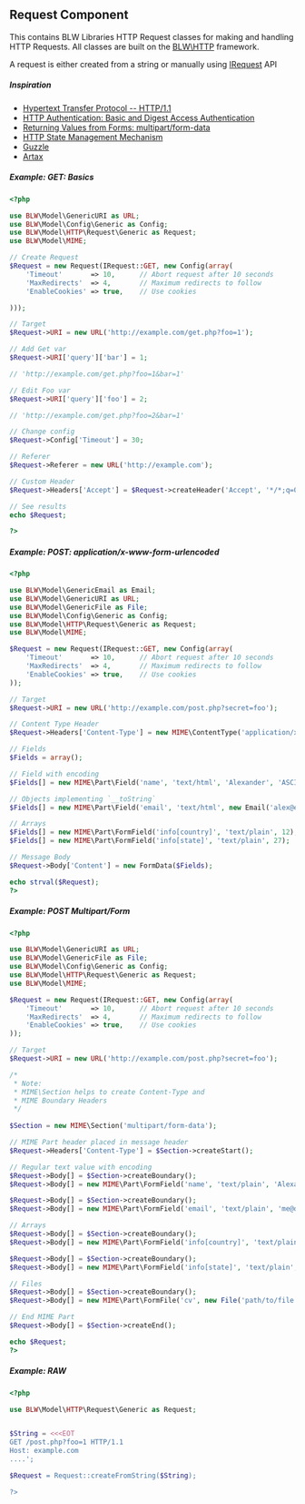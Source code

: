 Request Component
-----------------

This contains BLW Libraries HTTP Request classes for making and handling HTTP Requests. All classes are built on the [BLW\HTTP][BLW\HTTP Framework] framework.

A request is either created from a string or manually using [IRequest][] API

##### Inspiration #####

- [Hypertext Transfer Protocol -- HTTP/1.1][RFC 2616]
- [HTTP Authentication: Basic and Digest Access Authentication][RFC 2617]
- [Returning Values from Forms:  multipart/form-data][RFC 2388]
- [HTTP State Management Mechanism][RFC 6265]
- [Guzzle][]
- [Artax][]

##### Example: GET: Basics #####

```php
<?php

use BLW\Model\GenericURI as URL;
use BLW\Model\Config\Generic as Config;
use BLW\Model\HTTP\Request\Generic as Request;
use BLW\Model\MIME;

// Create Request
$Request = new Request(IRequest::GET, new Config(array(
	'Timeout'		=> 10, 		// Abort request after 10 seconds
	'MaxRedirects'	=> 4, 		// Maximum redirects to follow
	'EnableCookies'	=> true,	// Use cookies

)));

// Target
$Request->URI = new URL('http://example.com/get.php?foo=1');

// Add Get var
$Request->URI['query']['bar'] = 1;

// 'http://example.com/get.php?foo=1&bar=1'

// Edit Foo var
$Request->URI['query']['foo'] = 2;

// 'http://example.com/get.php?foo=2&bar=1'

// Change config
$Request->Config['Timeout'] = 30;

// Referer
$Request->Referer = new URL('http://example.com');

// Custom Header
$Request->Headers['Accept'] = $Request->createHeader('Accept', '*/*;q=0.8');

// See results
echo $Request;

?>
```
	
##### Example: POST: application/x-www-form-urlencoded #####

```php
<?php

use BLW\Model\GenericEmail as Email;
use BLW\Model\GenericURI as URL;
use BLW\Model\GenericFile as File;
use BLW\Model\Config\Generic as Config;
use BLW\Model\HTTP\Request\Generic as Request;
use BLW\Model\MIME;

$Request = new Request(IRequest::GET, new Config(array(
	'Timeout'		=> 10, 		// Abort request after 10 seconds
	'MaxRedirects'	=> 4, 		// Maximum redirects to follow
	'EnableCookies'	=> true,	// Use cookies
));

// Target
$Request->URI = new URL('http://example.com/post.php?secret=foo');

// Content Type Header
$Request->Headers['Content-Type'] = new MIME\ContentType('application/x-www-form-urlencoded');

// Fields
$Fields = array();

// Field with encoding
$Fields[] = new MIME\Part\Field('name', 'text/html', 'Alexander', 'ASCII');

// Objects implementing `__toString`
$Fields[] = new MIME\Part\Field('email', 'text/html', new Email('alex@example.com'));

// Arrays
$Fields[] = new MIME\Part\FormField('info[country]', 'text/plain', 12);
$Fields[] = new MIME\Part\FormField('info[state]', 'text/plain', 27);

// Message Body
$Request->Body['Content'] = new FormData($Fields);

echo strval($Request);
?>
```

##### Example: POST Multipart/Form #####

```php
<?php

use BLW\Model\GenericURI as URL;
use BLW\Model\GenericFile as File;
use BLW\Model\Config\Generic as Config;
use BLW\Model\HTTP\Request\Generic as Request;
use BLW\Model\MIME;

$Request = new Request(IRequest::GET, new Config(array(
	'Timeout'		=> 10, 		// Abort request after 10 seconds
	'MaxRedirects'	=> 4, 		// Maximum redirects to follow
	'EnableCookies'	=> true,	// Use cookies
));

// Target
$Request->URI = new URL('http://example.com/post.php?secret=foo');

/*
 * Note:
 * MIME\Section helps to create Content-Type and
 * MIME Boundary Headers
 */
 
$Section = new MIME\Section('multipart/form-data');

// MIME Part header placed in message header
$Request->Headers['Content-Type'] = $Section->createStart();

// Regular text value with encoding
$Request->Body[] = $Section->createBoundary();
$Request->Body[] = new MIME\Part\FormField('name', 'text/plain', 'Alexander', 'UTF-8');

$Request->Body[] = $Section->createBoundary();
$Request->Body[] = new MIME\Part\FormField('email', 'text/plain', 'me@domain.com', 'UTF-8');

// Arrays
$Request->Body[] = $Section->createBoundary();
$Request->Body[] = new MIME\Part\FormField('info[country]', 'text/plain', 12);

$Request->Body[] = $Section->createBoundary();
$Request->Body[] = new MIME\Part\FormField('info[state]', 'text/plain', 27);

// Files
$Request->Body[] = $Section->createBoundary();
$Request->Body[] = new MIME\Part\FormFile('cv', new File('path/to/file.doc'));

// End MIME Part
$Request->Body[] = $Section->createEnd();

echo $Request;
?>
```
	
##### Example: RAW #####

```php
<?php

use BLW\Model\HTTP\Request\Generic as Request;


$String = <<<EOT
GET /post.php?foo=1 HTTP/1.1
Host: example.com
....';

$Request = Request::createFromString($String);

?>
```

[RFC 2616]: <https://tools.ietf.org/html/rfc2616> "RFC 2616"
[RFC 2617]: <https://tools.ietf.org/html/rfc2617> "RFC 2617"
[RFC 2388]: <http://tools.ietf.org/html/rfc2388> "RFC 2388"
[RFC 6265]: <http://tools.ietf.org/html/rfc6265> "RFC 6265"
[Guzzle]: <https://github.com/guzzle/guzzle>
[Artax]: <https://github.com/rdlowrey/Artax>

[BLW\HTTP Framework]: <../../../Type/HTTP/>

[IRequest]: <../../../Type/HTTP/IRequest.php>
['bar']: <javascript:;>
['foo']: <javascript:;>